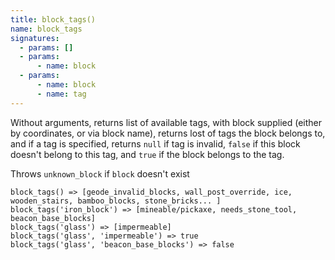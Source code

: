 ```yaml
---
title: block_tags()
name: block_tags
signatures:
  - params: []
  - params:
      - name: block
  - params:
      - name: block
      - name: tag
---
```


Without arguments, returns list of available tags, with block supplied (either
by coordinates, or via block name), returns lost of tags the block belongs to,
and if a tag is specified, returns `null` if tag is invalid, `false` if this
block doesn't belong to this tag, and `true` if the block belongs to the tag.

Throws `unknown_block` if `block` doesn't exist

```scarpet
block_tags() => [geode_invalid_blocks, wall_post_override, ice, wooden_stairs, bamboo_blocks, stone_bricks... ]
block_tags('iron_block') => [mineable/pickaxe, needs_stone_tool, beacon_base_blocks]
block_tags('glass') => [impermeable]
block_tags('glass', 'impermeable') => true
block_tags('glass', 'beacon_base_blocks') => false
```
